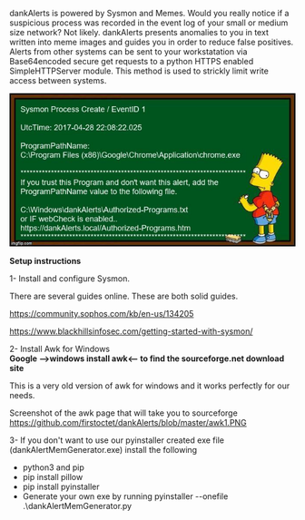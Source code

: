 dankAlerts is powered by Sysmon and Memes.  Would you really notice if a suspicious process was recorded in the event log of your small or medium size network? Not likely. dankAlerts presents anomalies to you in text written into meme images and guides you in order to reduce false positives.  Alerts from other systems can be sent to your workstatation via Base64encoded secure get requests to a python HTTPS enabled SimpleHTTPServer module. This method is used to strickly limit write access between systems.

![dankAlert](dankAlerts.jpg)

**Setup instructions**

1- Install and configure Sysmon.

There are several guides online. These are both solid guides.

https://community.sophos.com/kb/en-us/134205

https://www.blackhillsinfosec.com/getting-started-with-sysmon/

2- Install Awk for Windows  
**Google -->windows install awk<-- to find the sourceforge.net download site**

This is a very old version of awk for windows and it works perfectly for our needs.

Screenshot of the awk page that will take you to sourceforge https://github.com/firstoctet/dankAlerts/blob/master/awk1.PNG

3- If you don't want to use our pyinstaller created exe file (dankAlertMemGenerator.exe) install the following
  - python3 and pip
  - pip install pillow
  - pip install pyinstaller
  - Generate your own exe by running pyinstaller --onefile .\dankAlertMemGenerator.py
